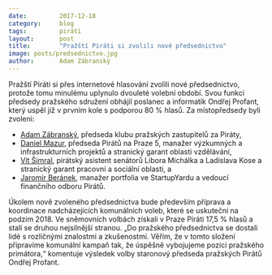 ```yaml
---
date:         2017-12-18
category:     blog
tags:         piráti
layout:       post
title:        "Pražští Piráti si zvolili nové předsednictvo"
image: posts/predsednictvo.jpg
author:       Adam Zábranský
---
```


Pražští Piráti si přes internetové hlasování zvolili nové předsednictvo, protože tomu minulému uplynulo dvouleté volební období. Svou funkci předsedy pražského sdružení obhájil poslanec a informatik Ondřej Profant, který uspěl již v prvním kole s podporou 80 % hlasů. Za místopředsedy byli zvoleni:

- [Adam Zábranský](https://www.pirati.cz/lide/adam-zabransky/), předseda klubu pražských zastupitelů za Piráty,
- [Daniel Mazur](https://www.pirati.cz/lide/daniel-mazur/), předseda Pirátů na Praze 5, manažer výzkumných a infrastrukturních projektů a stranický garant oblasti vzdělávání,
- [Vít Šimral](https://www.pirati.cz/lide/vit.simral/), pirátský asistent senátorů Libora Michálka a Ladislava Kose a stranický garant pracovní a sociální oblasti, a
- [Jaromír Beránek](https://wiki.pirati.cz/lide/jaromir_beranek), manažer portfolia ve StartupYardu a vedoucí finančního odboru Pirátů.

Úkolem nově zvoleného předsednictva bude především příprava a koordinace nadcházejících komunálních voleb, které se uskuteční na podzim 2018. Ve sněmovních volbách získali v Praze Piráti 17,5 % hlasů a stali se druhou nejsilnější stranou. „Do pražského předsednictva se dostali lidé s rozličnými znalostmi a zkušenostmi. Věřím, že v tomto složení připravíme komunální kampaň tak, že úspěšně vybojujeme pozici pražského primátora,“ komentuje výsledek volby staronový předseda pražských Pirátů Ondřej Profant. 
